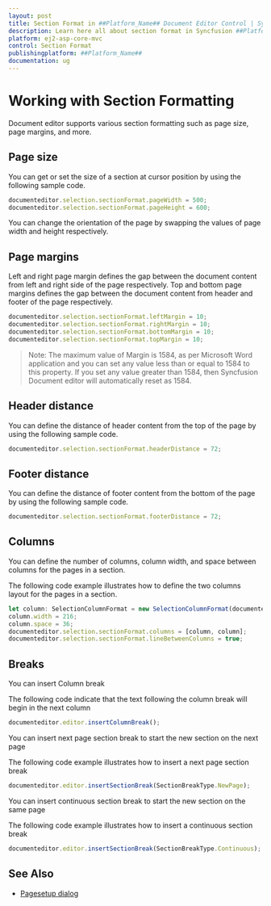 ```yaml
---
layout: post
title: Section Format in ##Platform_Name## Document Editor Control | Syncfusion
description: Learn here all about section format in Syncfusion ##Platform_Name## Document Editor component of Syncfusion Essential JS 2 and more.
platform: ej2-asp-core-mvc
control: Section Format
publishingplatform: ##Platform_Name##
documentation: ug
---
```



# Working with Section Formatting

Document editor supports various section formatting such as page size, page margins, and more.

## Page size

You can get or set the size of a section at cursor position by using the following sample code.

```typescript
documenteditor.selection.sectionFormat.pageWidth = 500;
documenteditor.selection.sectionFormat.pageHeight = 600;
```

You can change the orientation of the page by swapping the values of page width and height respectively.

## Page margins

Left and right page margin defines the gap between the document content from left and right side of the page respectively. Top and bottom page margins defines the gap between the document content from header and footer of the page respectively.

```typescript
documenteditor.selection.sectionFormat.leftMargin = 10;
documenteditor.selection.sectionFormat.rightMargin = 10;
documenteditor.selection.sectionFormat.bottomMargin = 10;
documenteditor.selection.sectionFormat.topMargin = 10;
```

>Note: The maximum value of Margin is 1584, as per Microsoft Word application and you can set any value less than or equal to 1584 to this property. If you set any value greater than 1584, then Syncfusion Document editor will automatically reset as 1584.

## Header distance

You can define the distance of header content from the top of the page by using the following sample code.

```typescript
documenteditor.selection.sectionFormat.headerDistance = 72;
```

## Footer distance

You can define the distance of footer content from the bottom of the page by using the following sample code.

```typescript
documenteditor.selection.sectionFormat.footerDistance = 72;
```

## Columns

You can define the number of columns, column width, and space between columns for the pages in a section.

The following code example illustrates how to define the two columns layout for the pages in a section.

```typescript
let column: SelectionColumnFormat = new SelectionColumnFormat(documenteditor.selection);
column.width = 216;
column.space = 36;
documenteditor.selection.sectionFormat.columns = [column, column];
documenteditor.selection.sectionFormat.lineBetweenColumns = true;
```

## Breaks

You can insert Column break

The following code indicate that the text following the column break will begin in the next column

```typescript
documenteditor.editor.insertColumnBreak();
```

You can insert next page section break to start the new section on the next page

The following code example illustrates how to insert a next page section break

```typescript
documenteditor.editor.insertSectionBreak(SectionBreakType.NewPage);
```

You can insert continuous section break to start the new section on the same page

The following code example illustrates how to insert a continuous section break

```typescript
documenteditor.editor.insertSectionBreak(SectionBreakType.Continuous);
```

## See Also

* [Pagesetup dialog](../document-editor/dialog#page-setup-dialog)
